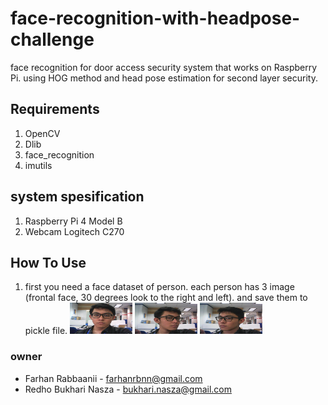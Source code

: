 # face-recognition-with-headpose-challenge
face recognition for door access security system that works on Raspberry Pi. using HOG method and head pose estimation for second layer security. 

## Requirements
1. OpenCV
2. Dlib
3. face_recognition
4. imutils

## system spesification
1. Raspberry Pi 4 Model B 
2. Webcam Logitech C270 

## How To Use
1. first you need a face dataset of person. each person has 3 image (frontal face, 30 degrees look to the right and left). and save them to pickle file.
   <!-- ![alt text](example-image/1.jpg)  -->
   <img src="example-image/1.jpg" width="100" height="50">
   <img src="example-image/2.jpg" width="100" height="50">
   <img src="example-image/3.jpg" width="100" height="50">
### owner
- Farhan Rabbaanii - farhanrbnn@gmail.com
- Redho Bukhari Nasza - bukhari.nasza@gmail.com
